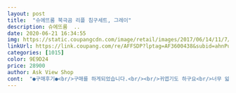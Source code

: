 ```yaml
---
layout: post 
title:  "슈에뜨룸 북극곰 리플 침구세트, 그레이" 
description: 슈에뜨룸  ..
date: 2020-06-21 16:34:55 
img: https://static.coupangcdn.com/image/retail/images/2017/06/14/11/7/e48fdc2e-8af7-4a2d-b4cc-46d2bd0328fc.jpg 
linkUrl: https://link.coupang.com/re/AFFSDP?lptag=AF3600438&subid=ahnPublicAsk&pageKey=24204921&itemId=94242514&vendorItemId=3167100112&traceid=V0-113-6a84865de14b2cf3 
categories: [1015] 
color: 9E9D24 
price: 28900 
author: Ask View Shop 
cont:  "●구매후기●<br/>구매를 하게되었습니다.<br/><br/>귀엽기도 하구요<br/>너무 얇다보니 이불덥고 뒤척이면 막엉키는거 빼고는 괜찬고<br/>덥는 이불은 완전 얇아서 손바닥이 비칠정도로 아주 얇더군요.<br/><br/>덥지안아 괜찬더군요.<br/><br/>마이불같은 그런 까끌한 이불을 찿으시는 분들은 이제품은<br/>만족 하여 이번에 이렇게 이 제품을 구매하게 되었습니다.<br/><br/>매트는 밑에 미끄럼방지패드가 부착되어있어 좋더군요<br/>부드럽고 포근 하여 아즈 좋았습니다.<br/><br/>북극곰이랑 고래고래 두 세트 샀구요 바스락 거리고 종이같단 상품평 있었는데 집에 있는 다른 리플보다 조용하고 부드러워요 보통 리플은 달라붙지 않는대신 겉돌아 잘때 포근함이 없는데.<br/>.<br/> 얘는 꽤 부드러워 바로 깔아주려고 새벽배송받고 세탁해 깔았어요.<br/> 아직 리플덮기는 추울것 같아 이불은 먼저 받은 토끼고양이 차렵이불로 패드랑 베게는 리플로 애들 누워보고 시원하다며 좋아해요^^.<br/> 아! 패드사이즈 작단 글도 있었는데, 사진에서 보듯.<br/>.<br/> 여유 많아서 매트 덮어 넘겼어요 싱글 정사이즈보다 큽니다<br/>색상또한 여름에 맡게 흰곰바탕 그림이라 무난할듯 하여<br/>세탁하여 건조후에 침대에 깔고 눕고 덮었을때 표면이<br/>아주 시원 합니다.<br/><br/>아주만족 할만한 제품 같습니다.<br/><br/>안맞으실거고 부드럽고 편한 이불을.<br/> 찿는분들에게는<br/>여기 5월에 피치 시어서커세트 사고 너무 만족해서<br/>여러가지 보다가 매트.<br/>이불.<br/>베게커버랑 세트로 되있고<br/>여름 이불이 딱히 없어서 고민하다가 쿠팡의 로배에 항상<br/>완전 만족하고 잘 사용하는 중이에요<br/>이불도 까슬까슬하고 시원하구요<br/>이불이 와서 펼쳐 밨을때는 왠지 별로인듯 했으나<br/>전 여름에 이런 재질 아주 선호하고  시어서커 재질이 이런거 알고 샀기 때문에 만족해요<br/>첨에는 조금두꺼워.<br/> 덥지 않을까 생각 되었으나 부드러운표면에<br/>침대가 싱글인데 사진 보다시피 가로 세로 약간씩 더 여유있어요<br/>패드가 까슬까슬 폭신폭신 합니다<br/>패드만 필요했지만  세트가 더 저렴해서 세트로 구매했는데<br/>피치세트보다 좀 더 폭신한거 같아요<br/>하나 더 샀는데 참 좋아요<br/>" 
---
```

